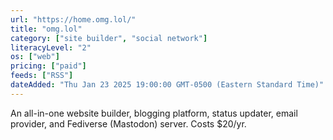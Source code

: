 ```yaml
---
url: "https://home.omg.lol/"
title: "omg.lol"
category: ["site builder", "social network"]
literacyLevel: "2"
os: ["web"]
pricing: ["paid"]
feeds: ["RSS"]
dateAdded: "Thu Jan 23 2025 19:00:00 GMT-0500 (Eastern Standard Time)"
---
```


An all-in-one website builder, blogging platform, status updater, email provider, and Fediverse (Mastodon) server. Costs $20/yr.

